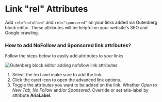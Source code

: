 # Link "rel" Attributes

Add `rel="nofollow"` and `rel="sponsored"` on your links added via Gutenberg block editor. These attributes will be helpful on your website's SEO and Google crawling.

### How to add NoFollow and Sponsored link attributes?

Follow the steps below to easily add attributes to your links.

![Gutenberg block editor adding nofollow link attributes](https://cldup.com/65FL5Cl9zI.gif)

1. Select the text and make sure to add the link.
2. Click the caret icon to open the advanced link options.
3. Toggle the attributes you want to be added on the link. Whether _Open to New Tab_, _No Follow_ and/or _Sponsored_. Override or set aria-label by attribute __AriaLabel__.
